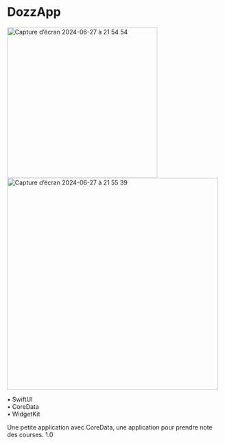# DozzApp
<img width="350" alt="Capture d’écran 2024-06-27 à 21 54 54" src="https://github.com/Dydy003/Dozz/assets/173150572/60e4c864-7b09-4a57-aae2-772c10105bf0">  <img width="492" alt="Capture d’écran 2024-06-27 à 21 55 39" src="https://github.com/Dydy003/Dozz/assets/173150572/64ef4d24-406f-48ef-9a88-1dff17d62222">

• SwiftUI <br/> 
• CoreData <br/> 
• WidgetKit

Une petite application avec CoreData, une application pour prendre note des courses.
1.0
